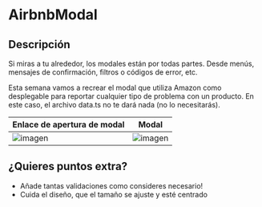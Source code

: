 # AirbnbModal

## Descripción

Si miras a tu alrededor, los modales están por todas partes. Desde menús, mensajes de confirmación, filtros o códigos de error, etc.

Esta semana vamos a recrear el modal que utiliza Amazon como desplegable para reportar cualquier tipo de problema con un producto. En este caso, el archivo data.ts no te dará nada (no lo necesitarás).

| Enlace de apertura de modal | Modal |
| --- | --- |
| ![imagen](https://github.com/user-attachments/assets/c821abbe-6fbc-414c-9d17-95719000f9f7) | ![imagen](https://github.com/user-attachments/assets/155ed94c-da71-4b84-90ec-32c51b0226ba) |





## ¿Quieres puntos extra?

- Añade tantas validaciones como consideres necesario!
- Cuida el diseño, que el tamaño se ajuste y esté centrado
